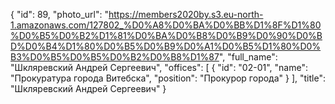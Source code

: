 {
    "id": 89,
    "photo_url": "https://members2020by.s3.eu-north-1.amazonaws.com/127802_%D0%A8%D0%BA%D0%BB%D1%8F%D1%80%D0%B5%D0%B2%D1%81%D0%BA%D0%B8%D0%B9%D0%90%D0%BD%D0%B4%D1%80%D0%B5%D0%B9%D0%A1%D0%B5%D1%80%D0%B3%D0%B5%D0%B5%D0%B2%D0%B8%D1%87",
    "full_name": "Шкляревский Андрей Сергеевич",
    "offices": [
        {
            "id": "02-01",
            "name": "Прокуратура города Витебска",
            "position": "Прокурор города"
        }
    ],
    "title": "Шкляревский Андрей Сергеевич"
}